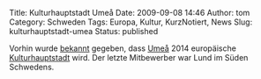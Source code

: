 Title: Kulturhauptstadt Umeå
Date: 2009-09-08 14:46
Author: tom
Category: Schweden
Tags: Europa, Kultur, KurzNotiert, News
Slug: kulturhauptstadt-umea
Status: published

Vorhin wurde
[bekannt](http://www.svd.se/kulturnoje/nyheter/artikel_3486667.svd)
gegeben, dass [Umeå](http://de.wikipedia.org/wiki/Ume%C3%A5) 2014
europäische
[Kulturhauptstadt](http://de.wikipedia.org/wiki/Europäische_Kulturhauptstadt)
wird. Der letzte Mitbewerber war Lund im Süden Schwedens.

